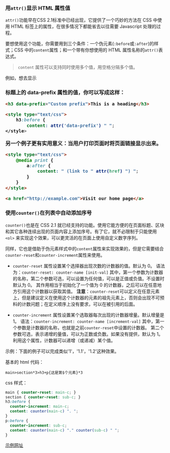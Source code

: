 ### 用`attr()`显示 HTML 属性值
`attr()`功能早在CSS 2.1标准中已经出现，它提供了一个巧妙的方法在 CSS 中使用 HTML 标签上的属性，在很多情况下都能省去以往需要 Javascript 处理的过程。

要想使用这个功能，你需要用到三个条件：一个伪元素(`:before`或`:after`)的样式；CSS 中的`content`属性；和一个带有你想使用的 HTML 属性名称的`attr()`表达式。

> `content` 属性可以支持同时使用多个值，用空格分隔多个值。

例如，想去显示 <h3> 标题上的 data-prefix 属性的值，你可以写成这样：

```html
<h3 data-prefix="Custom prefix">This is a heading</h3>

<style type="text/css">
    h3:before {
        content: attr('data-prefix') " ";
</style>
```

另一个例子更有实用意义：当用户打印页面时将页面链接显示出来。

```html
<style type="text/css">
    @media print {
        a:after {
            content: " (link to " attr(href) ") ";
        }
    }
</style>

<a href="http://example.com">Visit our home page</a>
```

### 使用`counter()`在列表中自动添加序号
`counter()`也是在 CSS 2.1 就已经支持的功能。使用它能方便的在页面标题、区块和其它各种连续出现的页面内容上添加序号。有了它，就不必限制于只能使用`<ol>` 来实现这个效果，可以更灵活的在页面上使用自定义数字序列。

同样，它也是借助于伪元素样式中的`content`属性来实现效果的，但是它需要结合`counter-reset`和`counter-increment`属性来使用。

- `counter-reset` 属性设置某个选择器出现次数的计数器的值。默认为 0。
    语法为：`counter-reset: counter-name [init-val]`
    其中，第一个参数为计数器的名称，第二个参数可选，可以设置为任何值，可以是正值或负值。不设置时默认为 0。
    其作用相当于初始化了一个值为 0 的计数器，之后可以在任意地方引用这个计数器以获取其值。
    **注意**：`counter-reset`可以定义在任意元素上，但是建议定义在使用这个计数器的元素的祖先元素上，否则会出现不可预料的计数问题；在定义顺序上没有要求，可以在被引用的后面。
        
- `counter-increment` 属性设置某个选取器每次出现的计数器增量。默认增量是 1。
    语法：`counter-increment: counter-name [increment-val]`
    其中，第一个参数是计数器的名称，也就是之前`counter-reset`中设置的计数器。
    第二个参数可选，表示递增的量值，可以为正数或负数。如果没有提供，默认为 1。
    利用这个属性，计数器可以递增（或递减）某个值。

示例：下面的例子可以完成类似'1'，'1.1'，'1.2'这种效果。

基本的 html 代码：

```
main>section*3>h3+p{这是第$个元素}*3
```

css 样式：

```css
main { counter-reset: main-c; }
section { counter-reset: sub-c; }
h3:before {
  counter-increment: main-c;
  content: counter(main-c) ". ";
}
p:before { 
  counter-increment: sub-c;
  content: counter(main-c) "." counter(sub-c) " ";
}
```

[示例网址](http://codepen.io/Lin07ux/pen/LNrVjy?editors=1100)


